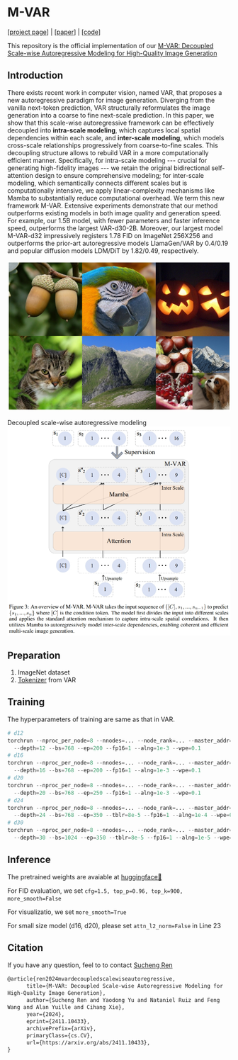 # M-VAR
[[project page](https://oliverrensu.github.io/project/MVAR/mvar)] | [[paper](https://arxiv.org/abs/2411.10433)] | [[code](https://github.com/OliverRensu/MVAR)]


This repository is the official implementation of our [M-VAR: Decoupled Scale-wise Autoregressive Modeling for High-Quality Image Generation](https://arxiv.org/abs/2411.10433)


## Introduction
There exists recent work in computer vision, named VAR, that proposes a new autoregressive paradigm for image generation. Diverging from the vanilla next-token prediction, VAR structurally reformulates the image generation into a coarse to fine next-scale prediction. 
In this paper, we show that this scale-wise autoregressive framework can be effectively decoupled into **intra-scale modeling**, which captures local spatial dependencies within each scale, and **inter-scale modeling**, which models cross-scale relationships progressively from coarse-to-fine scales.
This decoupling structure allows to rebuild VAR in a more computationally efficient manner. Specifically, for intra-scale modeling --- crucial for generating high-fidelity images --- we retain the original bidirectional self-attention design to ensure comprehensive modeling; for inter-scale modeling, which semantically connects different scales but is computationally intensive, we apply linear-complexity mechanisms like Mamba to substantially reduce computational overhead. 
We term this new framework M-VAR. Extensive experiments demonstrate that our method outperforms existing models in both image quality and generation speed. For example, our 1.5B model, with fewer parameters and faster inference speed, outperforms the largest VAR-d30-2B. Moreover, our largest model M-VAR-d32 impressively registers 1.78 FID on ImageNet 256X256 and outperforms the prior-art autoregressive models LlamaGen/VAR by 0.4/0.19 and popular diffusion models LDM/DiT by 1.82/0.49, respectively.

![figure](./figure1/fig1.png)

Decoupled scale-wise autoregressive modeling
![figure](./figure1/fig2.png)

## Preparation
1. ImageNet dataset
2. [Tokenizer](https://huggingface.co/FoundationVision/var/resolve/main/vae_ch160v4096z32.pth) from VAR


## Training
The hyperparameters of training are same as that in VAR.
```python
# d12
torchrun --nproc_per_node=8 --nnodes=... --node_rank=... --master_addr=... --master_port=... train.py \
  --depth=12 --bs=768 --ep=200 --fp16=1 --alng=1e-3 --wpe=0.1
# d16
torchrun --nproc_per_node=8 --nnodes=... --node_rank=... --master_addr=... --master_port=... train.py \
  --depth=16 --bs=768 --ep=200 --fp16=1 --alng=1e-3 --wpe=0.1
# d20
torchrun --nproc_per_node=8 --nnodes=... --node_rank=... --master_addr=... --master_port=... train.py \
  --depth=20 --bs=768 --ep=250 --fp16=1 --alng=1e-3 --wpe=0.1
# d24
torchrun --nproc_per_node=8 --nnodes=... --node_rank=... --master_addr=... --master_port=... train.py \
  --depth=24 --bs=768 --ep=350 --tblr=8e-5 --fp16=1 --alng=1e-4 --wpe=0.01
# d30
torchrun --nproc_per_node=8 --nnodes=... --node_rank=... --master_addr=... --master_port=... train.py \
  --depth=30 --bs=1024 --ep=350 --tblr=8e-5 --fp16=1 --alng=1e-5 --wpe=0.01 --twde=0.08
```

## Inference
The pretrained weights are avaiable at [huggingface🤗](https://huggingface.co/OliverRen/M-VAR)

For FID evaluation, we set ``cfg=1.5, top_p=0.96, top_k=900, more_smooth=False``

For visualizatio, we set ``more_smooth=True``

For small size model (d16, d20), please set ``attn_l2_norm=False`` in Line 23
## Citation
If you have any question, feel to to contact [Sucheng Ren](oliverrensu@gmail.com)
```
@article{ren2024mvardecoupledscalewiseautoregressive,
      title={M-VAR: Decoupled Scale-wise Autoregressive Modeling for High-Quality Image Generation}, 
      author={Sucheng Ren and Yaodong Yu and Nataniel Ruiz and Feng Wang and Alan Yuille and Cihang Xie},
      year={2024},
      eprint={2411.10433},
      archivePrefix={arXiv},
      primaryClass={cs.CV},
      url={https://arxiv.org/abs/2411.10433}, 
}
```